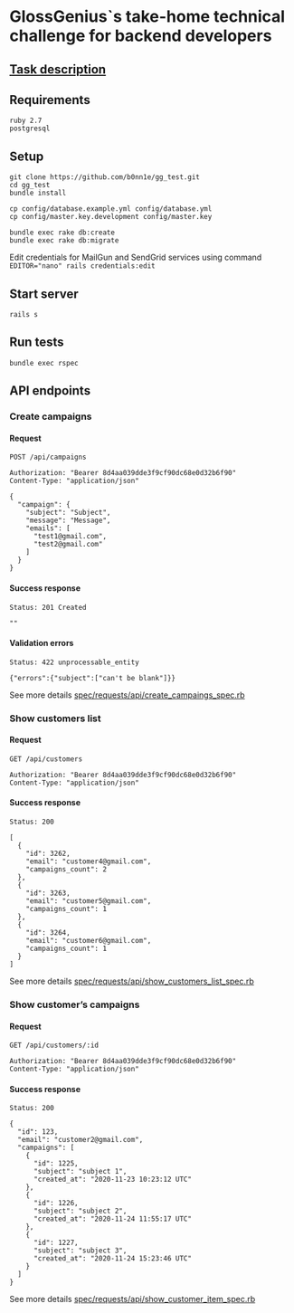 # GlossGenius`s take-home technical challenge for backend developers

## [Task description](https://www.notion.so/Backend-Developer-Take-Home-Technical-Challenge-d0acf3300626432d8b78dbb4c0ce60a0)

## Requirements
```
ruby 2.7
postgresql
```

## Setup
```
git clone https://github.com/b0nn1e/gg_test.git
cd gg_test
bundle install
 
cp config/database.example.yml config/database.yml
cp config/master.key.development config/master.key

bundle exec rake db:create
bundle exec rake db:migrate
```

Edit credentials for MailGun and SendGrid services using command `EDITOR="nano" rails credentials:edit`

## Start server
```
rails s
```

## Run tests
```
bundle exec rspec
```

## API endpoints

### Create campaigns
#### Request
```
POST /api/campaigns

Authorization: "Bearer 8d4aa039dde3f9cf90dc68e0d32b6f90"
Content-Type: "application/json"

{
  "campaign": {
    "subject": "Subject",
    "message": "Message",
    "emails": [
      "test1@gmail.com",
      "test2@gmail.com"
    ]
  }
}
```
#### Success response
```
Status: 201 Created

""
```

#### Validation errors
```
Status: 422 unprocessable_entity

{"errors":{"subject":["can't be blank"]}}
```

See more details [spec/requests/api/create_campaings_spec.rb](https://github.com/b0nn1e/gg_test/blob/features/spec/requests/api/create_campaings_spec.rb)

### Show customers list
#### Request
```
GET /api/customers

Authorization: "Bearer 8d4aa039dde3f9cf90dc68e0d32b6f90"
Content-Type: "application/json"
```
#### Success response
```
Status: 200

[
  {
    "id": 3262,
    "email": "customer4@gmail.com",
    "campaigns_count": 2
  },
  {
    "id": 3263,
    "email": "customer5@gmail.com",
    "campaigns_count": 1
  },
  {
    "id": 3264,
    "email": "customer6@gmail.com",
    "campaigns_count": 1
  }
]
```
See more details [spec/requests/api/show_customers_list_spec.rb](https://github.com/b0nn1e/gg_test/blob/features/spec/requests/api/show_customers_list_spec.rb)

### Show customer’s campaigns
#### Request
```
GET /api/customers/:id

Authorization: "Bearer 8d4aa039dde3f9cf90dc68e0d32b6f90"
Content-Type: "application/json"
```
#### Success response
```
Status: 200

{
  "id": 123,
  "email": "customer2@gmail.com",
  "campaigns": [
    {
      "id": 1225,
      "subject": "subject 1",
      "created_at": "2020-11-23 10:23:12 UTC"
    },
    {
      "id": 1226,
      "subject": "subject 2",
      "created_at": "2020-11-24 11:55:17 UTC"
    },
    {
      "id": 1227,
      "subject": "subject 3",
      "created_at": "2020-11-24 15:23:46 UTC"
    }
  ]
}
```

See more details [spec/requests/api/show_customer_item_spec.rb](https://github.com/b0nn1e/gg_test/blob/features/spec/requests/api/show_customer_item_spec.rb)
